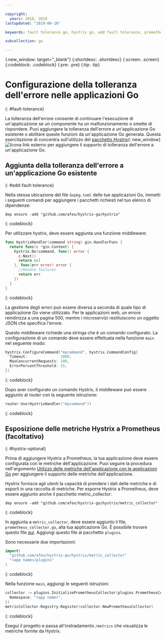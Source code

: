 ```yaml
---

copyright:
  years: 2018, 2019
lastupdated: "2019-06-10"

keywords: fault tolerance go, hystrix go, add fault tolerance, prometheus go, debug go apps

subcollection: go

---
```


{:new_window: target="_blank"}
{:shortdesc: .shortdesc}
{:screen: .screen}
{:codeblock: .codeblock}
{:pre: .pre}
{:tip: .tip}

# Configurazione della tolleranza dell'errore nelle applicazioni Go
{: #fault-tolerance}

La tolleranza dell'errore consente di continuare l'esecuzione di un'applicazione se un componente ha un malfunzionamento o smette di rispondere. Puoi aggiungere la tolleranza dell'errore a un'applicazione Go esistente o abilitare queste funzioni da un'applicazione Go generata. Questa esercitazione di concentra sull'utilizzo del [pacchetto Hystrix](https://godoc.org/github.com/afex/hystrix-go/hystrix){: new_window} ![Icona link esterno](../icons/launch-glyph.svg "Icona link esterno") per aggiungere il supporto di tolleranza dell'errore a un'applicazione Go.

## Aggiunta della tolleranza dell'errore a un'applicazione Go esistente
{: #add-fault-tolerance}

Nella stessa ubicazione del file `Gopkg.toml` delle tue applicazioni Go, immetti i seguenti comandi per aggiungere i pacchetti richiesti nel tuo elenco di dipendenze:
```
dep ensure -add "github.com/afex/hystrix-go/hystrix"
```
{: codeblock}

Per utilizzare hystrix, deve essere aggiunta una funzione middleware:
```go
func HystrixHandler(command string) gin.HandlerFunc {
  return func(c *gin.Context) {
    hystrix.Do(command, func() error {
      c.Next()
      return nil
    }, func(err error) error {
      //Handle failures
      return err
    })
  }
}
``` 
{: codeblock}

La gestione degli errori può essere diversa a seconda di quale tipo di applicazione Go viene utilizzato. Per le applicazioni web, un errore reindirizza a una pagina 500, mentre i microservizi restituiscono un oggetto JSON che specifica l'errore.

Questo middleware richiede una stringa che è un comando configurato. La configurazione di un comando deve essere effettuata nella funzione `main` nel seguente modo:
```go
hystrix.ConfigureCommand("mycommand", hystrix.CommandConfig{
  Timeout:               1000,
  MaxConcurrentRequests: 100,
  ErrorPercentThreshold: 25,
})
```
{: codeblock}

Dopo aver configurato un comando Hystrix, il middleware può essere aggiunto al router con la seguente istruzione:
```go
router.Use(HystrixHandler("mycommand"))
```
{: codeblock}

## Esposizione delle metriche Hystrix a Prometheus (facoltativo)
{: #hystrix-optional}

Prima di aggiungere Hystrix a Prometheus, la tua applicazione deve essere configurata con le metriche dell'applicazione. Puoi seguire la procedura nell'argomento [Utilizzo delle metriche dell'applicazione con le applicazioni Go](/docs/go?topic=go-go-appmetrics) per aggiungere il supporto delle metriche dell'applicazione.

Hystrix fornisce agli utenti la capacità di prendere i dati delle metriche e di esporli in una raccolta di metriche. Per esporre Hystrix a Prometheus, deve essere aggiunto anche il pacchetto metric_collector:
```
dep ensure -add "github.com/afex/hystrix-go/hystrix/metric_collector"
```
{: codeblock}

In aggiunta a `metric_collector`, deve essere aggiunto il file, `prometheus_collector.go`, alla tua applicazione Go. È possibile trovare questo file [qui](https://github.com/ibm-developer/generator-ibm-core-golang-gin/blob/develop/generators/app/templates/plugins/prometheus_collector.go). Aggiungi questo file al pacchetto `plugins`.

Sono necessarie due importazioni:
```go
import(
  "github.com/afex/hystrix-go/hystrix/metric_collector"
  "<app name>/plugins"
)
```
{: codeblock}

Nella funzione `main`, aggiungi le seguenti istruzioni:
```go
collector := plugins.InitializePrometheusCollector(plugins.PrometheusCollectorConfig{
  Namespace: "<app name>",
})
metricCollector.Registry.Register(collector.NewPrometheusCollector)
```
{: codeblock}

Esegui il progetto e passa all'instradamento `/metrics` che visualizza le metriche fornite da Hystrix.
